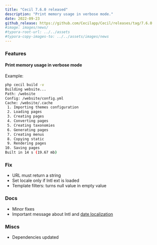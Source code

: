 ```yaml
---
title: "Cecil 7.6.0 released"
description: "Print memory usage in verbose mode."
date: 2022-09-23
github_release: https://github.com/Cecilapp/Cecil/releases/tag/7.6.0
#image: images/news/
#typora-root-url: ../../assets
#typora-copy-images-to: ../../assets/images/news
---
```


### Features

#### Print memory usage in verbose mode

Example:

```bash
php cecil build -v
Building website...
Path: /website
Config: /website/config.yml
Cache: /website/.cache
 1. Importing themes configuration
 2. Loading pages
 3. Creating pages
 4. Converting pages
 5. Creating taxonomies
 6. Generating pages
 7. Creating menus
 8. Copying static
 9. Rendering pages
10. Saving pages
Built in 14 s (19.67 mb)
````

### Fix

- URL must return a string
- Set locale only if Intl ext is loaded
- Template filters: turns null value in empty value

### Docs

- Minor fixes
- Important message about Intl and [date localization](https://cecil.app/documentation/templates/#date-localization)

### Miscs

- Dependencies updated
